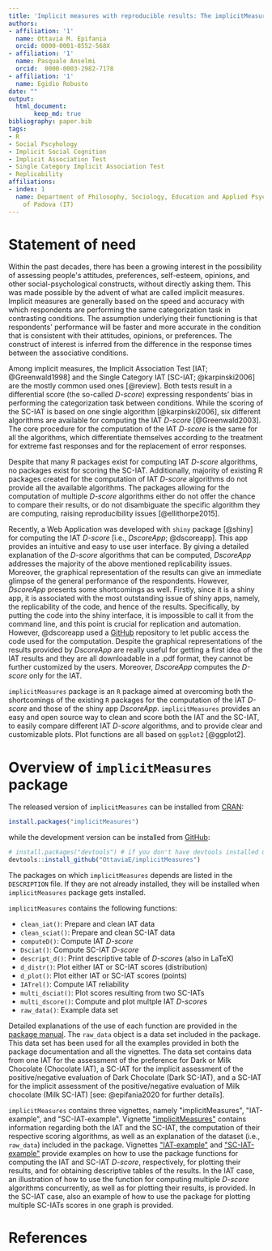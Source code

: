 ```yaml
---
title: 'Implicit measures with reproducible results: The implicitMeasures package'
authors:
- affiliation: '1'
  name: Ottavia M. Epifania
  orcid: 0000-0001-8552-568X
- affiliation: '1'
  name: Pasquale Anselmi
  orcid:  0000-0003-2982-7178
- affiliation: '1'
  name: Egidio Robusto
date: ""
output: 
  html_document:
       keep_md: true
bibliography: paper.bib
tags:
- R
- Social Pscyhology
- Implicit Social Cognition
- Implicit Association Test
- Single Category Implicit Association Test
- Replicability
affiliations:
- index: 1
  name: Department of Philosophy, Sociology, Education and Applied Psychology, University
    of Padova (IT)
---
```


# Statement of need

Within the past decades, there has been a growing interest in the possibility of assessing people's attitudes, preferences, self-esteem, opinions, and other social-psychological constructs, without directly asking them. This was made possible by the advent of what are called implicit measures. Implicit measures are generally based on the speed and accuracy with which respondents are performing the same categorization task in contrasting conditions. 
The assumption underlying their functioning is that respondents' performance will be faster and more accurate in the condition that is consistent with their attitudes, opinions, or preferences.
The construct of interest is inferred from the difference in the response times between the associative conditions.

Among implicit measures, the Implicit Association Test [IAT; @Greenwald1998] and the Single Category IAT [SC-IAT; @karpinski2006] are the mostly common used ones [@review].
 Both tests result in a differential score (the so-called *D-score*) expressing respondents’ bias in performing the categorization task between conditions. While the scoring of the SC-IAT is based on one single algorithm [@karpinski2006], six different algorithms are available for computing the IAT *D-score* [@Greenwald2003]. The core procedure for the computation of the IAT *D-score* is the same for all the algorithms, which differentiate themselves according to the treatment for extreme fast responses and for the replacement of error responses. 

Despite that many R packages exist for computing IAT *D-score* algorithms, no packages exist for scoring the SC-IAT. Additionally, majority of existing R packages created for the computation of IAT *D-score* algorithms do not provide all the available algorithms. The packages allowing for the computation of multiple *D-score* algorithms either do not offer the chance to compare their results, or do not disambiguate the specific algorithm they are computing, raising reproducibility issues [@ellithorpe2015]. 

Recently, a Web Application was developed  with `shiny` package [@shiny] for computing the IAT *D-score* [i.e., *DscoreApp*; @dscoreapp]. This app provides an intuitive and easy to use user interface. By giving a detailed explanation of the *D-score* algorithms that can be computed, *DscoreApp* addresses the majority of the above mentioned replicability issues. Moreover, the graphical representation of the results can give an immediate glimpse of the general performance of the respondents. However, *DscoreApp* presents some shortcomings as well. Firstly, since it is a shiny app, it is associated with the most outstanding issue of shiny apps, namely, the replicability of the code, and hence of the results. Specifically, by putting the code into the shiny interface, it is impossible to call it from the command line, and this point is crucial for replication and automation. However, @dscoreapp used a [GitHub](https://github.com/OttaviaE/DscoreApp) repository to let public access the code used for the computation. Despite the graphical representations of the results provided by *DscoreApp* are really useful for getting a first idea of the IAT results and they are all downloadable in a .pdf format, they cannot be further customized by the users. Moreover, *DscoreApp* computes the *D-score* only for the IAT. 

`implicitMeasures` package is an `R` package aimed at overcoming both the shortcomings of the existing `R` packages for the computation of the IAT *D-score* and those of the shiny app *DscoreApp*.
`implicitMeasures` provides an easy and open source way to clean and score both the IAT and the SC-IAT, to easily compare different IAT *D-score* algorithms, and to provide clear and customizable plots. Plot functions are all based on `ggplot2` [@ggplot2].

# Overview of `implicitMeasures` package

The released version of `implicitMeasures` can be installed from [CRAN](https://cran.r-project.org/web/packages/implicitMeasures/index.html): 


```r
install.packages("implicitMeasures")
```

while the development version can be installed from [GitHub](https://github.com/OttaviaE/implicitMeasures):


```r
# install.packages("devtools") # if you don't have devtools installed uncomment this line
devtools::install_github("OttaviaE/implicitMeasures")
```

The packages on which `implicitMeasures` depends are listed in the `DESCRIPTION` file. If they are not already installed, they will be installed when `implicitMeasures` package gets installed. 

`implicitMeasures` contains the following functions: 

- `clean_iat()`: Prepare and clean IAT data
- `clean_sciat()`: Prepare and clean SC-IAT data
- `computeD()`: Compute IAT *D-score*
- `Dsciat()`: Compute SC-IAT *D-score*
- `descript_d()`: Print descriptive table of *D-score*s (also in LaTeX)
- `d_distr()`: Plot either IAT or SC-IAT scores (distribution)
- `d_plot()`: Plot either IAT or SC-IAT scores (points)
- `IATrel()`: Compute IAT reliability 
- `multi_dsciat()`: Plot scores resulting from two SC-IATs
- `multi_dscore()`: Compute and plot multple IAT *D-score*s
- `raw_data()`: Example data set

Detailed explanations of the use of each function are provided in the [package manual](https://cran.r-project.org/web/packages/implicitMeasures/implicitMeasures.pdf).
The `raw_data` object is a data set included in the package. This data set has been used for all the examples provided in both the package documentation and all the vignettes. The data set contains data from one IAT for the assessment of the preference for Dark or Milk Chocolate (Chocolate IAT), a SC-IAT for the implicit assessment of the positive/negative evaluation of Dark Chocolate (Dark SC-IAT), and a SC-IAT for the implicit assessment of the positive/negative evaluation of Milk chocolate (Milk SC-IAT) [see: @epifania2020 for further details]. 



`implicitMeasures` contains three vignettes, namely "implicitMeasures", "IAT-example", and "SC-IAT-example". Vignette ["implicitMeasures"](https://cran.r-project.org/web/packages/implicitMeasures/vignettes/implicitMeasures.html) contains information regarding both the IAT and the SC-IAT, the computation of their respective scoring algorithms, as well as an explanation of the dataset (i.e., `raw_data`) included in the package. 
Vignettes ["IAT-example"](https://cran.r-project.org/web/packages/implicitMeasures/vignettes/IAT-example.html) and ["SC-IAT-example"](https://cran.r-project.org/web/packages/implicitMeasures/vignettes/SC-IAT-example.html) provide examples on how to use the package functions for computing the IAT and SC-IAT *D-score*, respectively, for plotting their results, and for obtaining descriptive tables of the results. In the IAT case, an illustration of how to use the function for computing multiple *D-score* algorithms concurrently, as well as for plotting their results, is provided. In the SC-IAT case, also an example of how to use the package for plotting multiple SC-IATs scores in one graph is provided. 

# References

